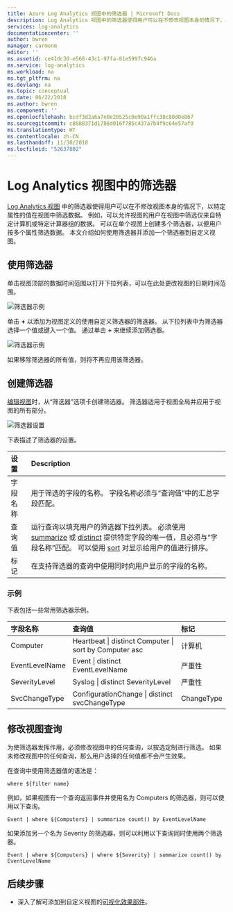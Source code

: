```yaml
---
title: Azure Log Analytics 视图中的筛选器 | Microsoft Docs
description: Log Analytics 视图中的筛选器使得用户可以在不修改视图本身的情况下，以特定属性的值筛选数据。  本文介绍如何使用筛选器并添加一个筛选器到自定义视图。
services: log-analytics
documentationcenter: ''
author: bwren
manager: carmonm
editor: ''
ms.assetid: ce41dc30-e568-43c1-97fa-81e5997c946a
ms.service: log-analytics
ms.workload: na
ms.tgt_pltfrm: na
ms.devlang: na
ms.topic: conceptual
ms.date: 06/22/2018
ms.author: bwren
ms.component: ''
ms.openlocfilehash: bcdf3d2a6a7e0e20525c0e90a1ffc30c80d0e867
ms.sourcegitcommit: c8088371d1786d016f785c437a7b4f9c64e57af0
ms.translationtype: HT
ms.contentlocale: zh-CN
ms.lasthandoff: 11/30/2018
ms.locfileid: "52637802"
---
```

# <a name="filters-in-log-analytics-views"></a>Log Analytics 视图中的筛选器
[Log Analytics 视图](view-designer.md) 中的筛选器使得用户可以在不修改视图本身的情况下，以特定属性的值在视图中筛选数据。  例如，可以允许视图的用户在视图中筛选仅来自特定计算机或特定计算器组的数据。  可以在单个视图上创建多个筛选器，以便用户按多个属性筛选数据。  本文介绍如何使用筛选器并添加一个筛选器到自定义视图。

## <a name="using-a-filter"></a>使用筛选器
单击视图顶部的数据时间范围以打开下拉列表，可以在此处更改视图的日期时间范围。

![筛选器示例](media/view-designer-filters/filters-example-time.png)

单击 **+** 以添加为视图定义的使用自定义筛选器的筛选器。 从下拉列表中为筛选器选择一个值或键入一个值。 通过单击 **+** 来继续添加筛选器。 


![筛选器示例](media/view-designer-filters/filters-example-custom.png)

如果移除筛选器的所有值，则将不再应用该筛选器。


## <a name="creating-a-filter"></a>创建筛选器

[编辑视图](view-designer.md)时，从“筛选器”选项卡创建筛选器。  筛选器适用于视图全局并应用于视图的所有部分。  

![筛选器设置](media/view-designer-filters/filters-settings.png)

下表描述了筛选器的设置。

| 设置 | Description |
|:---|:---|
| 字段名称 | 用于筛选的字段的名称。  字段名称必须与“查询值”中的汇总字段匹配。 |
| 查询值 | 运行查询以填充用户的筛选器下拉列表。  必须使用 [summarize](/azure/kusto/query/summarizeoperator) 或 [distinct](/azure/kusto/query/distinctoperator) 提供特定字段的唯一值，且必须与“字段名称”匹配。  可以使用 [sort](/azure/kusto/query/sortoperator) 对显示给用户的值进行排序。 |
| 标记 | 在支持筛选器的查询中使用同时向用户显示的字段的名称。 |

### <a name="examples"></a>示例

下表包括一些常用筛选器示例。  

| 字段名称 | 查询值 | 标记 |
|:--|:--|:--|
| Computer   | Heartbeat &#124; distinct Computer &#124; sort by Computer asc | 计算机 |
| EventLevelName | Event &#124; distinct EventLevelName | 严重性 |
| SeverityLevel | Syslog &#124; distinct SeverityLevel | 严重性 |
| SvcChangeType | ConfigurationChange &#124; distinct svcChangeType | ChangeType |


## <a name="modify-view-queries"></a>修改视图查询

为使筛选器发挥作用，必须修改视图中的任何查询，以按选定制进行筛选。  如果未修改视图中的任何查询，那么用户选择的任何值都不会产生效果。

在查询中使用筛选器值的语法是： 

    where ${filter name}  

例如，如果视图有一个查询返回事件并使用名为 Computers 的筛选器，则可以使用以下查询。

    Event | where ${Computers} | summarize count() by EventLevelName

如果添加另一个名为 Severity 的筛选器，则可以利用以下查询同时使用两个筛选器。

    Event | where ${Computers} | where ${Severity} | summarize count() by EventLevelName

## <a name="next-steps"></a>后续步骤
* 深入了解可添加到自定义视图的[可视化效果部件](view-designer-parts.md)。
